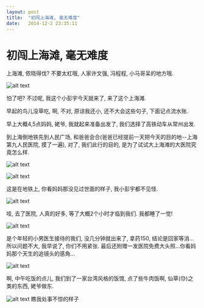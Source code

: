 ```yaml
---
layout: post
title:  "初闯上海滩, 毫无难度"
date:   2014-12-2 23:35:11
---
```

初闯上海滩, 毫无难度
=======
上海滩, 侬晓得伐? 不要太杠哦, 人家许文强, 冯程程, 小马哥呆的地方哦. 

![alt text][1]

怕了吧? 不过呢, 我这个小彭宇今天就来了, 来了这个上海滩.

早起的鸟儿没草吃, 啊, 不对, 原谅我还小, 还不大会这些句子, 下面记点流水账.

早上大概4,5点妈妈, 姥爷, 我就起来准备出发了, 我们选择了高铁动车从常州出发.

到上海倒地铁先到人民广场, 和爸爸会合(爸爸已经提前一天把今天的目的地--上海第九人民医院, 摸了一遍), 对了, 我们此行的目的, 是为了试试大上海滩的大医院究竟怎么样.

![alt text][2]

![alt text][3]

这是在地铁上, 你看妈妈那没见过世面的样子, 我小彭宇都不见怪.

![alt text][4]

哇, 去了医院, 人真的好多, 等了大概2个小时才临到我们. 我都睡了一觉!

![alt text][5]

是个年轻的小男医生接待的我们, 没几分钟就出来了, 拿药150, 结论是回家等消...所以问题不大, 我早说了, 你们不用紧张. 最后还附赠一发医院免费大头照...你看妈妈那个天生的追镜头的感角...

![alt text][6]

啊, 中午吃饭的点儿, 我们到了一家台湾风格的饭馆, 点了些牛肉饭啊, 仙草(:sweat:)之类的东西, 姥爷做东.

![alt text][7]
瞧我处事不惊的样子

  [1]: http://d.hiphotos.baidu.com/baike/c0%3Dbaike80%2C5%2C5%2C80%2C26/sign=f3fcb4f332adcbef15397654cdc645b8/b7fd5266d016092488462f2cd70735fae6cd34a1.jpg
  [2]: http://pic.yupoo.com/moxigan/EfDWJfeK/medium.jpg
  [3]: http://pic.yupoo.com/moxigan/EfDXGIul/medium.jpg
  [4]: http://pic.yupoo.com/moxigan/EfDYmUQz/medium.jpg
  [5]: http://pic.yupoo.com/moxigan/EfDXFSqt/medium.jpg
  [6]: http://pic.yupoo.com/moxigan/EfDWAztK/medium.jpg
  [7]: http://pic.yupoo.com/moxigan/EfDWKENv/medium.jpg